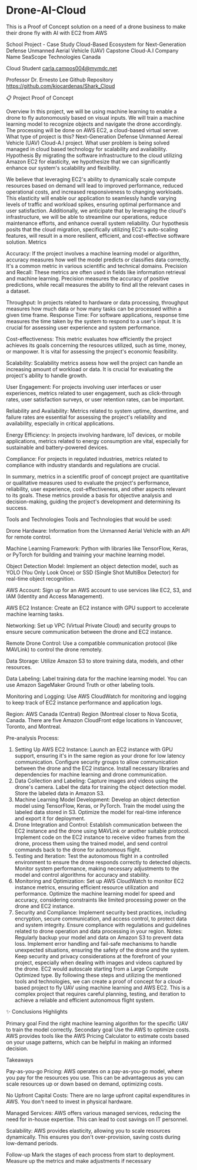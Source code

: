 # Drone-AI-Cloud
This is a Proof of Concept solution on a need of a drone business to make their drone fly with AI with EC2 from AWS

School Project - Case Study 
Cloud-Based Ecosystem for Next-Generation Defense Unmanned Aerial Vehicle (UAV) Capstone Cloud-A.I
Company Name
SeaScope Technologies
Canada

Cloud Student
carla.campos004@mymdc.net

Professor
Dr. Ernesto Lee
Github Repository
https://github.com/kiocardenas/Shark_Cloud


📋 Project Proof of Concept

Overview
In this project, we will be using machine learning to enable a drone to fly autonomously based on visual inputs. We will train a machine learning model to recognize objects and navigate the drone accordingly. The processing will be done on AWS EC2, a cloud-based virtual server.
What type of project is this? Next-Generation Defense Unmanned Aereal Vehicle (UAV) Cloud-A.I project.
What user problem is being solved managed in cloud based technology for scalability and availability.
Hypothesis
By migrating the software infrastructure to the cloud utilizing Amazon EC2 for elasticity, we hypothesize that we can significantly enhance our system's scalability and flexibility. 

We believe that leveraging EC2's ability to dynamically scale compute resources based on demand will lead to improved performance, reduced operational costs, and increased responsiveness to changing workloads. This elasticity will enable our application to seamlessly handle varying levels of traffic and workload spikes, ensuring optimal performance and user satisfaction. Additionally, we anticipate that by leveraging the cloud's infrastructure, we will be able to streamline our operations, reduce maintenance efforts, and enhance overall system reliability. Our hypothesis posits that the cloud migration, specifically utilizing EC2's auto-scaling features, will result in a more resilient, efficient, and cost-effective software solution.
Metrics

Accuracy: If the project involves a machine learning model or algorithm, accuracy measures how well the model predicts or classifies data correctly. It's a common metric in various scientific and technical domains.
Precision and Recall: These metrics are often used in fields like information retrieval and machine learning. Precision measures the accuracy of positive predictions, while recall measures the ability to find all the relevant cases in a dataset.

Throughput: In projects related to hardware or data processing, throughput measures how much data or how many tasks can be processed within a given time frame.
Response Time: For software applications, response time measures the time taken by the system to respond to a user's input. It is crucial for assessing user experience and system performance.

Cost-effectiveness: This metric evaluates how efficiently the project achieves its goals concerning the resources utilized, such as time, money, or manpower. It is vital for assessing the project's economic feasibility.

Scalability: Scalability metrics assess how well the project can handle an increasing amount of workload or data. It is crucial for evaluating the project's ability to handle growth.

User Engagement: For projects involving user interfaces or user experiences, metrics related to user engagement, such as click-through rates, user satisfaction surveys, or user retention rates, can be important.

Reliability and Availability: Metrics related to system uptime, downtime, and failure rates are essential for assessing the project's reliability and availability, especially in critical applications.

Energy Efficiency: In projects involving hardware, IoT devices, or mobile applications, metrics related to energy consumption are vital, especially for sustainable and battery-powered devices.

Compliance: For projects in regulated industries, metrics related to compliance with industry standards and regulations are crucial.

In summary, metrics in a scientific proof of concept project are quantitative or qualitative measures used to evaluate the project's performance, reliability, user experience, cost-effectiveness, and other aspects relevant to its goals. These metrics provide a basis for objective analysis and decision-making, guiding the project's development and determining its success.

Tools and Technologies
Tools and Technologies that would be used:

Drone Hardware: Information from the Unmanned Aerial Vehicle with an API for remote control.

Machine Learning Framework: Python with libraries like TensorFlow, Keras, or PyTorch for building and training your machine learning model.

Object Detection Model: Implement an object detection model, such as YOLO (You Only Look Once) or SSD (Single Shot MultiBox Detector) for real-time object recognition.

AWS Account: Sign up for an AWS account to use services like EC2, S3, and IAM (Identity and Access Management).

AWS EC2 Instance: Create an EC2 instance with GPU support to accelerate machine learning tasks.

Networking: Set up VPC (Virtual Private Cloud) and security groups to ensure secure communication between the drone and EC2 instance.

Remote Drone Control: Use a compatible communication protocol (like MAVLink) to control the drone remotely.

Data Storage: Utilize Amazon S3 to store training data, models, and other resources.

Data Labeling: Label training data for the machine learning model. You can use Amazon SageMaker Ground Truth or other labeling tools.

Monitoring and Logging: Use AWS CloudWatch for monitoring and logging to keep track of EC2 instance performance and application logs.

Region: AWS Canada (Central) Region (Montreal closer to Nova Scotia, Canada. There are five Amazon CloudFront edge locations in Vancouver, Toronto, and Montreal.


Pre-analysis
Process:
1. Setting Up AWS EC2 Instance:
Launch an EC2 instance with GPU support, ensuring it's in the same region as your drone for low latency communication.
Configure security groups to allow communication between the drone and the EC2 instance.
Install necessary libraries and dependencies for machine learning and drone communication.
2. Data Collection and Labeling:
Capture images and videos using the drone's camera.
Label the data for training the object detection model. Store the labeled data in Amazon S3.
3. Machine Learning Model Development:
Develop an object detection model using TensorFlow, Keras, or PyTorch. Train the model using the labeled data stored in S3.
Optimize the model for real-time inference and export it for deployment.
4. Drone Integration and Control:
Establish communication between the EC2 instance and the drone using MAVLink or another suitable protocol.
Implement code on the EC2 instance to receive video frames from the drone, process them using the trained model, and send control commands back to the drone for autonomous flight.
5. Testing and Iteration:
Test the autonomous flight in a controlled environment to ensure the drone responds correctly to detected objects.
Monitor system performance, making necessary adjustments to the model and control algorithms for accuracy and stability.
6. Monitoring and Optimization:
Set up AWS CloudWatch to monitor EC2 instance metrics, ensuring efficient resource utilization and performance.
Optimize the machine learning model for speed and accuracy, considering constraints like limited processing power on the drone and EC2 instance.
7. Security and Compliance:
Implement security best practices, including encryption, secure communication, and access control, to protect data and system integrity.
Ensure compliance with regulations and guidelines related to drone operation and data processing in your region.
Notes:
Regularly backup your model and data on Amazon S3 to prevent data loss.
Implement error handling and fail-safe mechanisms to handle unexpected situations, ensuring the safety of the drone and the system.
Keep security and privacy considerations at the forefront of your project, especially when dealing with images and videos captured by the drone.
EC2 would autoscale starting from a Large Compute Optimized type.
By following these steps and utilizing the mentioned tools and technologies, we can create a proof of concept for a cloud-based project to fly UAV using machine learning and AWS EC2. This is a complex project that requires careful planning, testing, and iteration to achieve a reliable and efficient autonomous flight system.

✨ Conclusions
Highlights

Primary goal
Find the right machine learning algorithm for the specific UAV to train the model correctly.
Secondary goal
Use the AWS to optimize costs. AWS provides tools like the AWS Pricing Calculator to estimate costs based on your usage patterns, which can be helpful in making an informed decision.


Takeaways

Pay-as-you-go Pricing: AWS operates on a pay-as-you-go model, where you pay for the resources you use. This can be advantageous as you can scale resources up or down based on demand, optimizing costs.

No Upfront Capital Costs: There are no large upfront capital expenditures in AWS. You don't need to invest in physical hardware.

Managed Services: AWS offers various managed services, reducing the need for in-house expertise. This can lead to cost savings on IT personnel.

Scalability: AWS provides elasticity, allowing you to scale resources dynamically. This ensures you don't over-provision, saving costs during low-demand periods.

Follow-up
Mark the stages of each process from start to deployment.
Measure up the metrics and make adjustments if necessary
